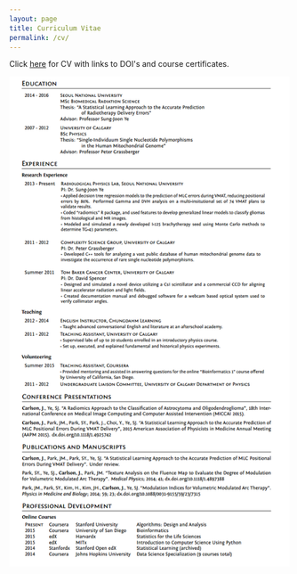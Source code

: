 ```yaml
---
layout: page
title: Curriculum Vitae
permalink: /cv/
---
```


Click [here](https://www.dropbox.com/s/r9gwk8ikhqt5j8e/JoelCarlsonCV.pdf?dl=0) for CV with links to DOI's and course certificates.

<div>
 <a href="https://www.dropbox.com/s/r9gwk8ikhqt5j8e/JoelCarlsonCV.pdf?dl=0"><img src="/figs/CVImage/CVImage.png" alt="CV" title="CV" width="750px"/></a>
</div>
